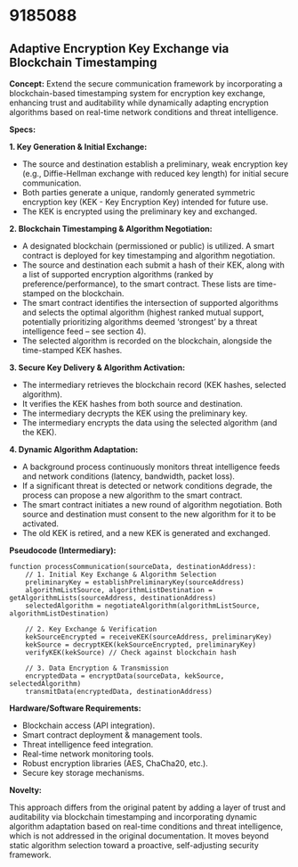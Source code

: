 # 9185088

## Adaptive Encryption Key Exchange via Blockchain Timestamping

**Concept:** Extend the secure communication framework by incorporating a blockchain-based timestamping system for encryption key exchange, enhancing trust and auditability while dynamically adapting encryption algorithms based on real-time network conditions and threat intelligence.

**Specs:**

**1. Key Generation & Initial Exchange:**

*   The source and destination establish a preliminary, weak encryption key (e.g., Diffie-Hellman exchange with reduced key length) for initial secure communication.
*   Both parties generate a unique, randomly generated symmetric encryption key (KEK - Key Encryption Key) intended for future use.
*   The KEK is encrypted using the preliminary key and exchanged.

**2. Blockchain Timestamping & Algorithm Negotiation:**

*   A designated blockchain (permissioned or public) is utilized. A smart contract is deployed for key timestamping and algorithm negotiation.
*   The source and destination each submit a hash of their KEK, along with a list of supported encryption algorithms (ranked by preference/performance), to the smart contract. These lists are time-stamped on the blockchain.
*   The smart contract identifies the intersection of supported algorithms and selects the optimal algorithm (highest ranked mutual support, potentially prioritizing algorithms deemed ‘strongest’ by a threat intelligence feed – see section 4).
*   The selected algorithm is recorded on the blockchain, alongside the time-stamped KEK hashes.

**3. Secure Key Delivery & Algorithm Activation:**

*   The intermediary retrieves the blockchain record (KEK hashes, selected algorithm).
*   It verifies the KEK hashes from both source and destination.
*   The intermediary decrypts the KEK using the preliminary key.
*   The intermediary encrypts the data using the selected algorithm (and the KEK).

**4. Dynamic Algorithm Adaptation:**

*   A background process continuously monitors threat intelligence feeds and network conditions (latency, bandwidth, packet loss).
*   If a significant threat is detected or network conditions degrade, the process can propose a new algorithm to the smart contract.
*   The smart contract initiates a new round of algorithm negotiation. Both source and destination must consent to the new algorithm for it to be activated.
*   The old KEK is retired, and a new KEK is generated and exchanged.

**Pseudocode (Intermediary):**

```
function processCommunication(sourceData, destinationAddress):
    // 1. Initial Key Exchange & Algorithm Selection
    preliminaryKey = establishPreliminaryKey(sourceAddress)
    algorithmListSource, algorithmListDestination = getAlgorithmLists(sourceAddress, destinationAddress)
    selectedAlgorithm = negotiateAlgorithm(algorithmListSource, algorithmListDestination)

    // 2. Key Exchange & Verification
    kekSourceEncrypted = receiveKEK(sourceAddress, preliminaryKey)
    kekSource = decryptKEK(kekSourceEncrypted, preliminaryKey)
    verifyKEK(kekSource) // Check against blockchain hash

    // 3. Data Encryption & Transmission
    encryptedData = encryptData(sourceData, kekSource, selectedAlgorithm)
    transmitData(encryptedData, destinationAddress)
```

**Hardware/Software Requirements:**

*   Blockchain access (API integration).
*   Smart contract deployment & management tools.
*   Threat intelligence feed integration.
*   Real-time network monitoring tools.
*   Robust encryption libraries (AES, ChaCha20, etc.).
*   Secure key storage mechanisms.

**Novelty:**

This approach differs from the original patent by adding a layer of trust and auditability via blockchain timestamping and incorporating dynamic algorithm adaptation based on real-time conditions and threat intelligence, which is not addressed in the original documentation. It moves beyond static algorithm selection toward a proactive, self-adjusting security framework.